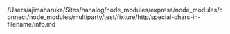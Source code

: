 /Users/ajimaharuka/Sites/hanalog/node_modules/express/node_modules/connect/node_modules/multiparty/test/fixture/http/special-chars-in-filename/info.md